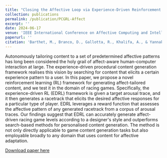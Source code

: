 ```yaml
---
title: "Closing the Affective Loop via Experience-Driven Reinforcement Learning Designers"
collection: publications
permalink: /publication/PCGRL-Affect
excerpt: ''
date: 2024-06-17
venue: 'IEEE International Conference on Affective Computing and Intelligent Interaction, 2024'
paperurl: ''
citation: 'Barthet, M., Branco, D., Gallotta, R., Khalifa, A., & Yannakakis, G. N. (2024). Closing the Affective Loop via Experience-Driven Reinforcement Learning Designers. In Proceedings of the 12th IEEE International Conference on Affective Computing and Intelligent Interaction.'
---
```


Autonomously tailoring content to a set of predetermined affective patterns has long been considered the holy grail of affect-aware human-computer interaction at large. The experience-driven procedural content generation framework realises this vision by searching for content that elicits a certain experience pattern to a user. In this paper, we propose a novel reinforcement learning (RL) framework for generating affect-tailored content, and we test it in the domain of racing games. Specifically, the experience-driven RL (EDRL) framework is given a target arousal trace, and it then generates a racetrack that elicits the desired affective responses for a particular type of player. EDRL leverages a reward function that assesses the affective pattern of any generated racetrack from a corpus of arousal traces. Our findings suggest that EDRL can accurately generate affect-driven racing game levels according to a designer's style and outperforms search-based methods for personalised content generation. The method is not only directly applicable to game content generation tasks but also employable broadly to any domain that uses content for affective adaptation.

[Download paper here](http://matt-barthet.github.io/files/PGRL_Affect.pdf)